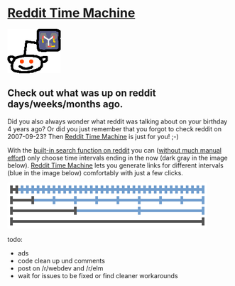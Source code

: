 # [Reddit Time Machine](http://www.reddittimemachine.com)

![logo](src/imgs/snoo.png)

## Check out what was up on reddit days/weeks/months ago.

Did you also always wonder what reddit was talking about on your birthday 4 years ago? Or did you just remember that you forgot to check reddit on 2007-09-23? Then [Reddit Time Machine](http://www.reddittimemachine.com) is just for you! ;-)

With the [built-in search function on reddit](http://www.reddit.com/wiki/search) you can ([without much manual effort](http://www.reddit.com/r/help/comments/27eziq/view_top_posts_of_a_specific_timespan/)) only choose time intervals ending in the now (dark gray in the image below). [Reddit Time Machine](http://www.reddittimemachine.com) lets you generate links for different intervals (blue in the image below) comfortably with just a few clicks.

![timeline](src/imgs/timeline.png)







todo:
- ads
- code clean up und comments
- post on /r/webdev and /r/elm
- wait for issues to be fixed or find cleaner workarounds